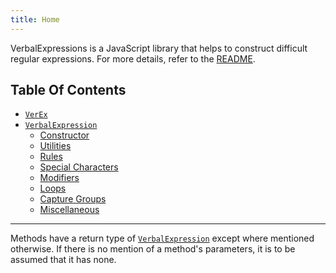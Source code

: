```yaml
---
title: Home
---
```


VerbalExpressions is a JavaScript library that helps to construct difficult regular expressions. For more details, refer to the [README](//github.com/VerbalExpressions/JSVerbalExpressions#readme).

## Table Of Contents

- [`VerEx`](/VerEx)
- [`VerbalExpression`](/VerbalExpression)
    - [Constructor](/VerbalExpression/constructor)
    - [Utilities](/VerbalExpression/utilities)
    - [Rules](/VerbalExpression/rules)
    - [Special Characters](/VerbalExpression/special-characters)
    - [Modifiers](/VerbalExpression/modifiers)
    - [Loops](/VerbalExpression/loops)
    - [Capture Groups](/VerbalExpression/capture-groups)
    - [Miscellaneous](/VerbalExpression/miscellaneous)

_________________

Methods have a return type of [`VerbalExpression`](/VerbalExpressions) except where mentioned otherwise. If there is no mention of a method's parameters, it is to be assumed that it has none.
